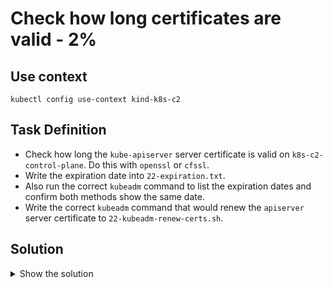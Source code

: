 # Check how long certificates are valid - 2%

## Use context

```shell
kubectl config use-context kind-k8s-c2
```

## Task Definition

- Check how long the `kube-apiserver` server certificate is valid on `k8s-c2-control-plane`. Do this with `openssl` or `cfssl`.
- Write the expiration date into `22-expiration.txt`.
- Also run the correct `kubeadm` command to list the expiration dates and confirm both methods show the same date.
- Write the correct `kubeadm` command that would renew the `apiserver` server certificate to `22-kubeadm-renew-certs.sh`.

## Solution

<details>
  <summary>Show the solution</summary>

### Find the certificate in the k8s-c2-control-plane

```shell
docker exec -it k8s-c2-control-plane
root@k8s-c2-control-plane:/# cd /etc/kubernetes/pki/
root@k8s-c2-control-plane:/etc/kubernetes/pki# ls -la
total 72
drwxr-xr-x 3 root root 4096 Nov 13 02:25 .
drwxr-xr-x 1 root root 4096 Nov 13 02:25 ..
-rw-r--r-- 1 root root 1123 Nov 13 02:25 apiserver-etcd-client.crt
-rw------- 1 root root 1675 Nov 13 02:25 apiserver-etcd-client.key
-rw-r--r-- 1 root root 1176 Nov 13 02:25 apiserver-kubelet-client.crt
-rw------- 1 root root 1679 Nov 13 02:25 apiserver-kubelet-client.key
-rw-r--r-- 1 root root 1326 Nov 13 02:25 apiserver.crt
-rw------- 1 root root 1675 Nov 13 02:25 apiserver.key
-rw-r--r-- 1 root root 1107 Nov 13 02:25 ca.crt
-rw------- 1 root root 1675 Nov 13 02:25 ca.key
drwxr-xr-x 2 root root 4096 Nov 13 02:25 etcd
-rw-r--r-- 1 root root 1123 Nov 13 02:25 front-proxy-ca.crt
-rw------- 1 root root 1675 Nov 13 02:25 front-proxy-ca.key
-rw-r--r-- 1 root root 1119 Nov 13 02:25 front-proxy-client.crt
-rw------- 1 root root 1675 Nov 13 02:25 front-proxy-client.key
-rw------- 1 root root 1679 Nov 13 02:25 sa.key
-rw------- 1 root root  451 Nov 13 02:25 sa.pub

root@k8s-c2-control-plane:/etc/kubernetes/pki# openssl x509 -noout -text -in ./apiserver.crt | grep Validity -A2 
        Validity
            Not Before: Nov 13 02:20:03 2024 GMT
            Not After : Nov 13 02:25:03 2025 GMT

exit
```

```shell
echo 'Nov 13 02:25:03 2025 GMT' > 22-expiration.txt
```

### Check the expiration date using kubeadm in k8s-c2-control-plane

```shell
docker exec -it k8s-c2-control-plane bash
root@k8s-c2-control-plane:~# kubeadm certs check-expiration | grep apiserver
apiserver                  Nov 13, 2025 02:25 UTC   364d            ca                      no      
apiserver-etcd-client      Nov 13, 2025 02:25 UTC   364d            etcd-ca                 no      
apiserver-kubelet-client   Nov 13, 2025 02:25 UTC   364d            ca                      no
```

### Write the kubeadm command to renew the apiserver cert

```shell
echo 'kubeadm certs renew apiserver' > 22-kubeadm-renew-certs.sh
```

</details>
